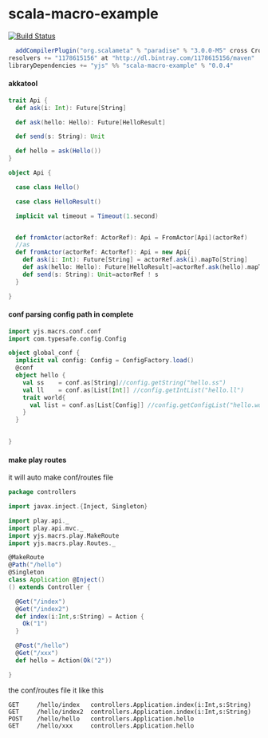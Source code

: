 # scala-macro-example
[![Build Status](https://travis-ci.org/1178615156/scala-macro-example.svg?branch=master)](https://travis-ci.org/1178615156/scala-macro-example)

```scala
  addCompilerPlugin("org.scalameta" % "paradise" % "3.0.0-M5" cross CrossVersion.full)
resolvers += "1178615156" at "http://dl.bintray.com/1178615156/maven"
libraryDependencies += "yjs" %% "scala-macro-example" % "0.0.4"
```


#### akkatool
```scala
trait Api {
  def ask(i: Int): Future[String]

  def ask(hello: Hello): Future[HelloResult]

  def send(s: String): Unit

  def hello = ask(Hello())
}

object Api {

  case class Hello()

  case class HelloResult()

  implicit val timeout = Timeout(1.second)


  def fromActor(actorRef: ActorRef): Api = FromActor[Api](actorRef)
  //as 
  def fromActor(actorRef: ActorRef): Api = new Api{
    def ask(i: Int): Future[String] = actorRef.ask(i).mapTo[String]
    def ask(hello: Hello): Future[HelloResult]=actorRef.ask(hello).mapTo[HelloResult]
    def send(s: String): Unit=actorRef ! s
  }

}

```



#### conf parsing config path in complete 
```scala
import yjs.macrs.conf.conf
import com.typesafe.config.Config

object global_conf {
  implicit val config: Config = ConfigFactory.load()
  @conf
  object hello {
    val ss    = conf.as[String]//config.getString("hello.ss")
    val ll    = conf.as[List[Int]] //config.getIntList("hello.ll")
    trait world{
      val list = conf.as[List[Config]] //config.getConfigList("hello.world.list")
    }
  }
  

}
```

#### make play routes

it will auto make conf/routes file 

```scala
package controllers

import javax.inject.{Inject, Singleton}

import play.api._
import play.api.mvc._
import yjs.macrs.play.MakeRoute
import yjs.macrs.play.Routes._

@MakeRoute
@Path("/hello")
@Singleton
class Application @Inject()
() extends Controller {

  @Get("/index")
  @Get("/index2")
  def index(i:Int,s:String) = Action {
    Ok("1")
  }

  @Post("/hello")
  @Get("/xxx")
  def hello = Action(Ok("2"))

}
```

the conf/routes file it like this
```
GET     /hello/index   controllers.Application.index(i:Int,s:String)
GET     /hello/index2  controllers.Application.index(i:Int,s:String)
POST    /hello/hello   controllers.Application.hello
GET     /hello/xxx     controllers.Application.hello
```